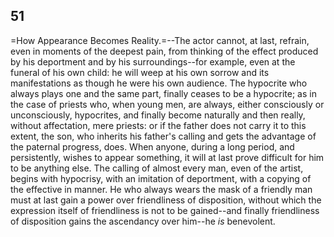 ## 51

=How Appearance Becomes Reality.=--The actor cannot, at last, refrain,
even in moments of the deepest pain, from thinking of the effect
produced by his deportment and by his surroundings--for example, even at
the funeral of his own child: he will weep at his own sorrow and its
manifestations as though he were his own audience. The hypocrite who
always plays one and the same part, finally ceases to be a hypocrite; as
in the case of priests who, when young men, are always, either
consciously or unconsciously, hypocrites, and finally become naturally
and then really, without affectation, mere priests: or if the father
does not carry it to this extent, the son, who inherits his father's
calling and gets the advantage of the paternal progress, does. When
anyone, during a long period, and persistently, wishes to appear
something, it will at last prove difficult for him to be anything else.
The calling of almost every man, even of the artist, begins with
hypocrisy, with an imitation of deportment, with a copying of the
effective in manner. He who always wears the mask of a friendly man must
at last gain a power over friendliness of disposition, without which the
expression itself of friendliness is not to be gained--and finally
friendliness of disposition gains the ascendancy over him--he _is_
benevolent.


